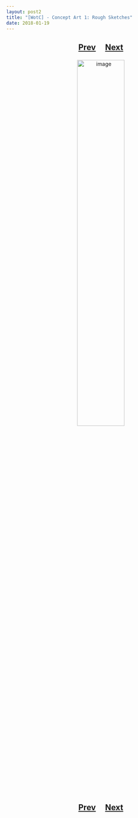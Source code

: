 ```yaml
---
layout: post2
title: "[WotC] - Concept Art 1: Rough Sketches"
date: 2018-01-19
---
```


<h2>
  <p style="text-align:center;">
    <a href="/wingsofthechorus/archive2/2019/02/21/chapter27">Prev</a>
    &nbsp;&nbsp;&nbsp;
    <a href="/wingsofthechorus/archive2/">Next</a>
  </p>
</h2>

<p style="text-align:center;">
  <img src="/wingsofthechorus/images/conceptart/ca1.png" width="50%" alt="image"/>
</p>

<h2>
  <p style="text-align:center;">
    <a href="/wingsofthechorus/archive2/2019/02/21/chapter27">Prev</a>
    &nbsp;&nbsp;&nbsp;
    <a href="/wingsofthechorus/archive2/">Next</a>
  </p>
</h2>
